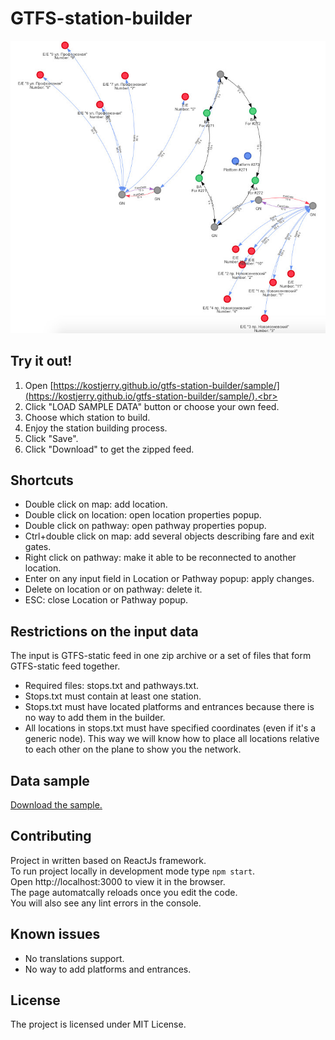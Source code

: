 # GTFS-station-builder

![](./public/images/screenshot.jpg)

## Try it out!

1. Open [https://kostjerry.github.io/gtfs-station-builder/sample/](https://kostjerry.github.io/gtfs-station-builder/sample/).<br>
2. Click "LOAD SAMPLE DATA" button or choose your own feed.<br>
3. Choose which station to build.<br>
4. Enjoy the station building process.<br>
5. Click "Save".<br>
6. Click "Download" to get the zipped feed.<br>

## Shortcuts

 - Double click on map: add location.
 - Double click on location: open location properties popup.
 - Double click on pathway: open pathway properties popup.
 - Ctrl+double click on map: add several objects describing fare and exit gates.
 - Right click on pathway: make it able to be reconnected to another location.
 - Enter on any input field in Location or Pathway popup: apply changes.
 - Delete on location or on pathway: delete it.
 - ESC: close Location or Pathway popup.

## Restrictions on the input data

The input is GTFS-static feed in one zip archive or a set of files that form GTFS-static feed together.
 - Required files: stops.txt and pathways.txt.
 - Stops.txt must contain at least one station.
 - Stops.txt must have located platforms and entrances because there is no way to add them in the builder.
 - All locations in stops.txt must have specified coordinates (even if it's a generic node). This way we will know how to place all locations relative to each other on the plane to show you the network.

## Data sample

[Download the sample.](https://kostjerry.github.io/gtfs-station-builder/sample/gtfs-translations-pathways-vehicles-sample.zip)

## Contributing

Project in written based on ReactJs framework.<br>
To run project locally in development mode type `npm start`.<br>
Open http://localhost:3000 to view it in the browser.<br>
The page automatcally reloads once you edit the code.<br>
You will also see any lint errors in the console.

## Known issues
 - No translations support.
 - No way to add platforms and entrances.

## License

The project is licensed under MIT License.
